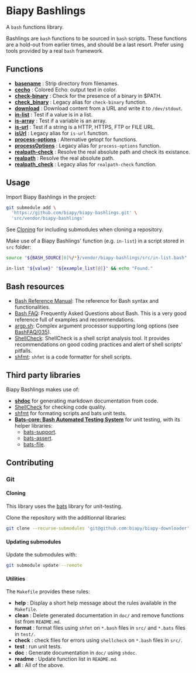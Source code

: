 # Biapy Bashlings

A `bash` functions library.

Bashlings are `bash` functions to be sourced in `bash` scripts. These functions
are a hold-out from earlier times, and should be a last resort. Prefer using
tools provided by a real `bash` framework.

## Functions

<!-- brief start -->
- **[basename](./doc/basename.md)** : Strip directory from filenames.
- **[cecho](./doc/cecho.md)** : Colored Echo: output text in color.
- **[check-binary](./doc/check-binary.md)** : Check for the presence of a binary in $PATH.
- **[check_binary](./doc/check_binary.md)** : Legacy alias for `check-binary` function.
- **[download](./doc/download.md)** : Download content from a URL and write it to `/dev/stdout`.
- **[in-list](./doc/in-list.md)** : Test if a value is in a list.
- **[is-array](./doc/is-array.md)** : Test if a variable is an array.
- **[is-url](./doc/is-url.md)** : Test if a string is a HTTP, HTTPS, FTP or FILE URL.
- **[isUrl](./doc/isUrl.md)** : Legacy alias for `is-url` function.
- **[process-options](./doc/process-options.md)** : Alternative getopt for functions.
- **[processOptions](./doc/processOptions.md)** : Legacy alias for `process-options` function.
- **[realpath-check](./doc/realpath-check.md)** : Resolve the real absolute path and check its existance.
- **[realpath](./doc/realpath.md)** : Resolve the real absolute path.
- **[realpath_check](./doc/realpath_check.md)** : Legacy alias for `realpath-check` function.
<!-- brief end -->

## Usage

Import Biapy Bashlings in the project:

```bash
git submodule add \
  'https://github.com/biapy/biapy-bashlings.git' \
  'src/vendor/biapy-bashlings'
```

See [Cloning](#cloning) for including submodules when cloning a repository.

Make use of a Biapy Bashlings' function (e.g. `in-list`) in a script stored in
`src` folder:

```bash
source "${BASH_SOURCE[0]%/*}/vendor/biapy-bashlings/src/in-list.bash"

in-list "${value}" "${example_list[@]}" && echo "Found."
```

## Bash resources

- [Bash Reference Manual](https://www.gnu.org/software/bash/manual/html_node/index.html):
  The reference for Bash syntax and functionalities.
- [Bash FAQ](https://mywiki.wooledge.org/BashFAQ/):
  Frequently Asked Questions about Bash. This is a very good reference full of
  examples and recommendations.
- [argp.sh](https://sourceforge.net/projects/argpsh/):
  Complex argument processor supporting long options
  (see [BashFAQ/035](https://mywiki.wooledge.org/BashFAQ/035)).
- [ShellCheck][shellcheck]:
  ShellCheck is a shell script analysis tool. It provides recommendations on
  good coding practices and alert of shell scripts' pitfalls.
- [shfmt][shfmt]:
  `shfmt` is a code formatter for shell scripts.

## Third party libraries

Biapy Bashlings makes use of:

- **[shdoc](https://github.com/reconquest/shdoc)** for generating markdown
  documentation from code.
- [ShellCheck][shellcheck] for checking code
  quality.
- [shfmt][shfmt] for formating scripts and bats unit
  tests.
- **[Bats-core: Bash Automated Testing System][bats-core]**
  for unit testing, with its helper libraries:
  - [bats-support](https://github.com/bats-core/bats-support).
  - [bats-assert](https://github.com/bats-core/bats-assert).
  - [bats-file](https://github.com/bats-core/bats-file).

## Contributing

### Git

#### Cloning

This library uses the [bats][bats-core] library for unit-testing.

Clone the repository with the additionnal libraries:

```bash
git clone --recurse-submodules 'git@github.com:biapy/biapy-downloader'
```

#### Updating submodules

Update the submodules with:

```bash
git submodule update --remote
```

[bats-core]: https://github.com/bats-core/bats-core
[shellcheck]: https://github.com/koalaman/shellcheck
[shfmt]: https://github.com/mvdan/sh

#### Utilities

The `Makefile` provides these rules:

- **help** : Display a short help message about the rules available in the
  `Makefile`.
- **clean** : Delete generated documentation in `doc/` and remove functions
  list from `README.md`.
- **format** : format files using `shfmt` on `*.bash` files in `src/` and
  `*.bats` files in `test/`.
- **check** : check files for errors using `shellcheck` on `*.bash` files
  in `src/`.
- **test** : run unit tests.
- **doc** : Generate documentation in `doc/` using `shdoc`.
- **readme** : Update function list in `README.md`.
- **all** : All of the above.
